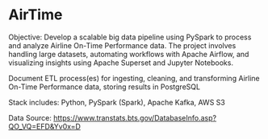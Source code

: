# AirTime
Objective: Develop a scalable big data pipeline using PySpark to process and analyze Airline On-Time Performance data. The project involves handling large datasets, automating workflows with Apache Airflow, and visualizing insights using Apache Superset and Jupyter Notebooks.

Document ETL process(es) for ingesting, cleaning, and transforming Airline On-Time Performance data, storing results in PostgreSQL


Stack includes:
Python, PySpark (Spark), Apache Kafka, AWS S3

Data Source: https://www.transtats.bts.gov/DatabaseInfo.asp?QO_VQ=EFD&Yv0x=D
